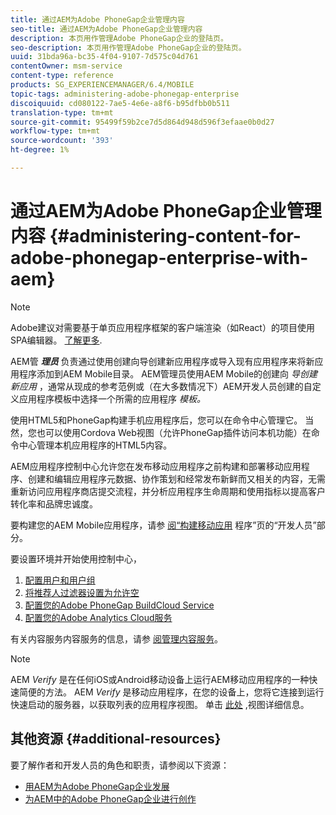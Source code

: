 ```yaml
---
title: 通过AEM为Adobe PhoneGap企业管理内容
seo-title: 通过AEM为Adobe PhoneGap企业管理内容
description: 本页用作管理Adobe PhoneGap企业的登陆页。
seo-description: 本页用作管理Adobe PhoneGap企业的登陆页。
uuid: 31bda96a-bc35-4f04-9107-7d575c04d761
contentOwner: msm-service
content-type: reference
products: SG_EXPERIENCEMANAGER/6.4/MOBILE
topic-tags: administering-adobe-phonegap-enterprise
discoiquuid: cd080122-7ae5-4e6e-a8f6-b95dfbb0b511
translation-type: tm+mt
source-git-commit: 95499f59b2ce7d5d864d948d596f3efaae0b0d27
workflow-type: tm+mt
source-wordcount: '393'
ht-degree: 1%

---
```



# 通过AEM为Adobe PhoneGap企业管理内容 {#administering-content-for-adobe-phonegap-enterprise-with-aem}

>[!NOTE]
>
>Adobe建议对需要基于单页应用程序框架的客户端渲染（如React）的项目使用SPA编辑器。 [了解更多](/help/sites-developing/spa-overview.md).

AEM管 ***理员*** 负责通过使用创建向导创建新应用程序或导入现有应用程序来将新应用程序添加到AEM Mobile目录。 AEM管理员使用AEM Mobile的创建向 *导创建新应用* ，通常从现成的参考范例或（在大多数情况下）AEM开发人员创建的自定义应用程序模板中选择一个所需的应用程序 *模板。*

使用HTML5和PhoneGap构建手机应用程序后，您可以在命令中心管理它。 当然，您也可以使用Cordova Web视图（允许PhoneGap插件访问本机功能）在命令中心管理本机应用程序的HTML5内容。

AEM应用程序控制中心允许您在发布移动应用程序之前构建和部署移动应用程序、创建和编辑应用程序元数据、协作策划和经常发布新鲜而又相关的内容，无需重新访问应用程序商店提交流程，并分析应用程序生命周期和使用指标以提高客户转化率和品牌忠诚度。

要构建您的AEM Mobile应用程序，请参 [阅“构建移动应用](/help/mobile/building-app-mobile-phonegap.md) 程序”页的“开发人员”部分。

要设置环境并开始使用控制中心，

1. [配置用户和用户组](/help/mobile/configure-users-groups.md)
1. [将推荐人过滤器设置为允许空](/help/mobile/setting-referrer-filter-empty.md)
1. [配置您的Adobe PhoneGap BuildCloud Service](/help/mobile/configure-phonegap-build-cloud.md)
1. [配置您的Adobe Analytics Cloud服务](/help/mobile/configure-adobe-mobile-cloud-service.md)

有关内容服务内容服务的信息，请参 [阅管理内容服务](/help/mobile/developing-content-services.md)。

>[!NOTE]
>
>AEM *Verify* 是在任何iOS或Android移动设备上运行AEM移动应用程序的一种快速简便的方法。 AEM *Verify* 是移动应用程序，在您的设备上，您将它连接到运行快速启动的服务器，以获取列表的应用程序视图。 单击 [此处](/help/mobile/phonegap-mobile-quickstart.md) ,视图详细信息。

## 其他资源 {#additional-resources}

要了解作者和开发人员的角色和职责，请参阅以下资源：

* [用AEM为Adobe PhoneGap企业发展](/help/mobile/developing-in-phonegap.md)
* [为AEM中的Adobe PhoneGap企业进行创作](/help/mobile/phonegap.md)
